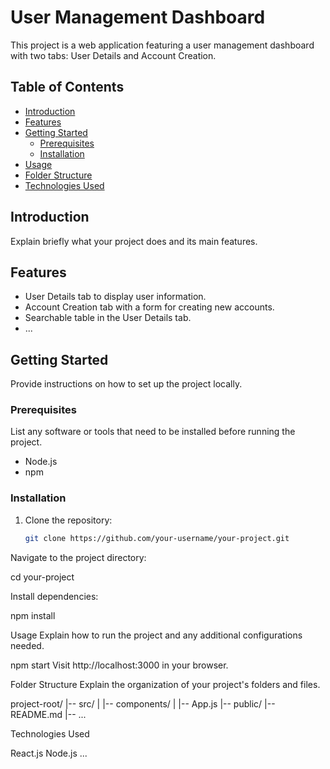 # User Management Dashboard

This project is a web application featuring a user management dashboard with two tabs: User Details and Account Creation.

## Table of Contents

- [Introduction](#introduction)
- [Features](#features)
- [Getting Started](#getting-started)
  - [Prerequisites](#prerequisites)
  - [Installation](#installation)
- [Usage](#usage)
- [Folder Structure](#folder-structure)
- [Technologies Used](#technologies-used)


## Introduction

Explain briefly what your project does and its main features.

## Features

- User Details tab to display user information.
- Account Creation tab with a form for creating new accounts.
- Searchable table in the User Details tab.
- ...

## Getting Started

Provide instructions on how to set up the project locally.

### Prerequisites

List any software or tools that need to be installed before running the project.

- Node.js
- npm

### Installation

1. Clone the repository:

   ```bash
   git clone https://github.com/your-username/your-project.git
Navigate to the project directory:

cd your-project

Install dependencies:

npm install

Usage
Explain how to run the project and any additional configurations needed.

npm start
Visit http://localhost:3000 in your browser.

Folder Structure
Explain the organization of your project's folders and files.

project-root/
|-- src/
|   |-- components/
|   |-- App.js
|-- public/
|-- README.md
|-- ...

Technologies Used

React.js
Node.js
...
